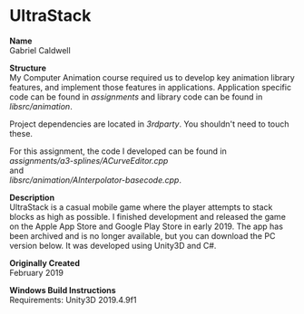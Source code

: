 # UltraStack
**Name** \
Gabriel Caldwell

**Structure** \
My Computer Animation course required us to develop key animation library features, and implement those features in applications. Application specific code can be found in *assignments* and library code can be found in *libsrc/animation*.

Project dependencies are located in *3rdparty*. You shouldn't need to touch these.

For this assignment, the code I developed can be found in \
*assignments/a3-splines/ACurveEditor.cpp* \
and \
*libsrc/animation/AInterpolator-basecode.cpp*.

**Description** \
UltraStack is a casual mobile game where the player attempts to stack blocks as high as possible. I finished development and released the game on the Apple App Store and Google Play Store in early 2019. The app has been archived and is no longer available, but you can download the PC version below. It was developed using Unity3D and C#. 

**Originally Created** \
February 2019

**Windows Build Instructions** \
Requirements: Unity3D 2019.4.9f1
